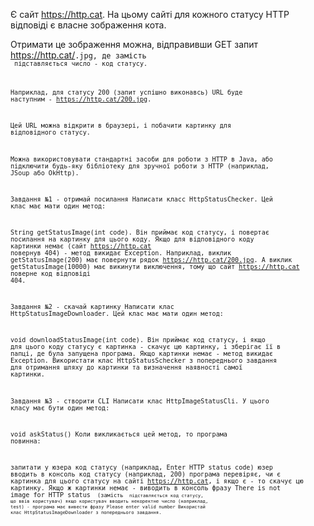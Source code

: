   Є сайт https://http.cat. На цьому сайті для кожного статусу HTTP відповіді є власне зображення кота.
  
  Отримати це зображення можна, відправивши GET запит https://http.cat/<CODE>.jpg, де замість <CODE> підставляється число - код статусу.
  
  Наприклад, для статусу 200 (запит успішно виконавсь) URL буде наступним - https://http.cat/200.jpg.
  
  Цей URL можна відкрити в браузері, і побачити картинку для відповідного статусу.
  
  Можна використовувати стандартні засоби для роботи з HTTP в Java, або підключити будь-яку бібліотеку для зручної роботи з HTTP (наприклад, JSoup або OkHttp).
  
  Завдання №1 - отримай посилання
  Написати класс HttpStatusChecker. Цей клас має мати один метод:
  
  String getStatusImage(int code). Він приймає код статусу, і повертає посилання на картинку для цього коду. Якщо для відповідного коду картинки немає (сайт https://http.cat повернув 404) - метод викидає Exception.
  Наприклад, виклик getStatusImage(200) має повернути рядок https://http.cat/200.jpg. А виклик getStatusImage(10000) має викинути виключення, тому що сайт https://http.cat поверне код відповіді 404.
  
  Завдання №2 - скачай картинку
  Написати клас HttpStatusImageDownloader. Цей клас має мати один метод:
  
  void downloadStatusImage(int code). Він приймає код статусу, і якщо для цього коду статусу є картинка - скачує цю картинку, і зберігає її в папці, де була запущена програма. Якщо картинки немає - метод викидає Exception.
  Використати клас HttpStatusSchecker з попереднього завдання для отримання шляху до картинки та визначення наявності самої картинки.
  
  Завдання №3 - створити CLI
  Написати клас HttpImageStatusCli. У цього класу має бути один метод:
  
  void askStatus()
  Коли викликається цей метод, то програма повинна:
  
  запитати у юзера код статусу (наприклад, Enter HTTP status code)
  юзер вводить в консоль код статусу (наприклад, 200)
  програма перевіряє, чи є картинка для цього статусу на сайті https://http.cat, і якщо є - то скачує цю картинку. Якщо ж картинки немає - виводить в консоль фразу There is not image for HTTP status <CODE> (замість <CODE> підставляється код статусу, що ввів користувач)
  якщо користувач вводить некоректне число (наприклад, test) - програма має вивести фразу Please enter valid number
  Використай клас HttpStatusImageDownloader з попереднього завдання.
